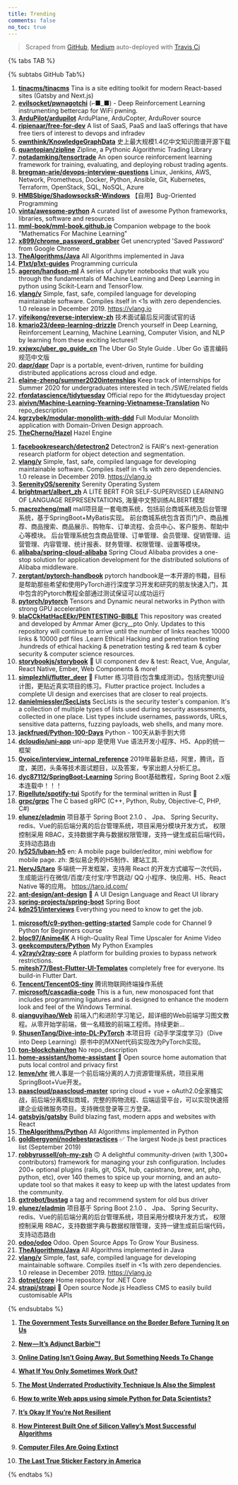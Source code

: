 ```yaml
---
title: Trending
comments: false
no_toc: true
---
```


> Scraped from [GitHub](https://github.com/trending), [Medium](https://medium.com/topic/popular)
auto-deployed with [Travis Ci](https://travis-ci.org/)

{% tabs TAB %}
<!-- tab GitHub -->
{% subtabs GitHub Tab%}
<!-- tab Daily -->
1. [**tinacms/tinacms**](https://github.com/tinacms/tinacms)
Tina is a site editing toolkit for modern React-based sites (Gatsby and Next.js)
2. [**evilsocket/pwnagotchi**](https://github.com/evilsocket/pwnagotchi)
(⌐■_■) - Deep Reinforcement Learning instrumenting bettercap for WiFi pwning.
3. [**ArduPilot/ardupilot**](https://github.com/ArduPilot/ardupilot)
ArduPlane, ArduCopter, ArduRover source
4. [**ripienaar/free-for-dev**](https://github.com/ripienaar/free-for-dev)
A list of SaaS, PaaS and IaaS offerings that have free tiers of interest to devops and infradev
5. [**ownthink/KnowledgeGraphData**](https://github.com/ownthink/KnowledgeGraphData)
史上最大规模1.4亿中文知识图谱开源下载
6. [**quantopian/zipline**](https://github.com/quantopian/zipline)
Zipline, a Pythonic Algorithmic Trading Library
7. [**notadamking/tensortrade**](https://github.com/notadamking/tensortrade)
An open source reinforcement learning framework for training, evaluating, and deploying robust trading agents.
8. [**bregman-arie/devops-interview-questions**](https://github.com/bregman-arie/devops-interview-questions)
Linux, Jenkins, AWS, Network, Prometheus, Docker, Python, Ansible, Git, Kubernetes, Terraform, OpenStack, SQL, NoSQL, Azure
9. [**HMBSbige/ShadowsocksR-Windows**](https://github.com/HMBSbige/ShadowsocksR-Windows)
【自用】Bug-Oriented Programming
10. [**vinta/awesome-python**](https://github.com/vinta/awesome-python)
A curated list of awesome Python frameworks, libraries, software and resources
11. [**mml-book/mml-book.github.io**](https://github.com/mml-book/mml-book.github.io)
Companion webpage to the book "Mathematics For Machine Learning"
12. [**x899/chrome_password_grabber**](https://github.com/x899/chrome_password_grabber)
Get unencrypted 'Saved Password' from Google Chrome
13. [**TheAlgorithms/Java**](https://github.com/TheAlgorithms/Java)
All Algorithms implemented in Java
14. [**P1xt/p1xt-guides**](https://github.com/P1xt/p1xt-guides)
Programming curricula
15. [**ageron/handson-ml**](https://github.com/ageron/handson-ml)
A series of Jupyter notebooks that walk you through the fundamentals of Machine Learning and Deep Learning in python using Scikit-Learn and TensorFlow.
16. [**vlang/v**](https://github.com/vlang/v)
Simple, fast, safe, compiled language for developing maintainable software. Compiles itself in <1s with zero dependencies. 1.0 release in December 2019. https://vlang.io
17. [**yifeikong/reverse-interview-zh**](https://github.com/yifeikong/reverse-interview-zh)
技术面试最后反问面试官的话
18. [**kmario23/deep-learning-drizzle**](https://github.com/kmario23/deep-learning-drizzle)
Drench yourself in Deep Learning, Reinforcement Learning, Machine Learning, Computer Vision, and NLP by learning from these exciting lectures!!
19. [**xxjwxc/uber_go_guide_cn**](https://github.com/xxjwxc/uber_go_guide_cn)
The Uber Go Style Guide . Uber Go 语言编码规范中文版
20. [**dapr/dapr**](https://github.com/dapr/dapr)
Dapr is a portable, event-driven, runtime for building distributed applications across cloud and edge.
21. [**elaine-zheng/summer2020internships**](https://github.com/elaine-zheng/summer2020internships)
Keep track of internships for Summer 2020 for undergraduates interested in tech./SWE/related fields
22. [**rfordatascience/tidytuesday**](https://github.com/rfordatascience/tidytuesday)
Official repo for the #tidytuesday project
23. [**aivivn/Machine-Learning-Yearning-Vietnamese-Translation**](https://github.com/aivivn/Machine-Learning-Yearning-Vietnamese-Translation)
No repo_description
24. [**kgrzybek/modular-monolith-with-ddd**](https://github.com/kgrzybek/modular-monolith-with-ddd)
Full Modular Monolith application with Domain-Driven Design approach.
25. [**TheCherno/Hazel**](https://github.com/TheCherno/Hazel)
Hazel Engine
<!-- endtab -->
<!-- tab Weekly -->
1. [**facebookresearch/detectron2**](https://github.com/facebookresearch/detectron2)
Detectron2 is FAIR's next-generation research platform for object detection and segmentation.
2. [**vlang/v**](https://github.com/vlang/v)
Simple, fast, safe, compiled language for developing maintainable software. Compiles itself in <1s with zero dependencies. 1.0 release in December 2019. https://vlang.io
3. [**SerenityOS/serenity**](https://github.com/SerenityOS/serenity)
Serenity Operating System
4. [**brightmart/albert_zh**](https://github.com/brightmart/albert_zh)
A LITE BERT FOR SELF-SUPERVISED LEARNING OF LANGUAGE REPRESENTATIONS, 海量中文预训练ALBERT模型
5. [**macrozheng/mall**](https://github.com/macrozheng/mall)
mall项目是一套电商系统，包括前台商城系统及后台管理系统，基于SpringBoot+MyBatis实现。 前台商城系统包含首页门户、商品推荐、商品搜索、商品展示、购物车、订单流程、会员中心、客户服务、帮助中心等模块。 后台管理系统包含商品管理、订单管理、会员管理、促销管理、运营管理、内容管理、统计报表、财务管理、权限管理、设置等模块。
6. [**alibaba/spring-cloud-alibaba**](https://github.com/alibaba/spring-cloud-alibaba)
Spring Cloud Alibaba provides a one-stop solution for application development for the distributed solutions of Alibaba middleware.
7. [**zergtant/pytorch-handbook**](https://github.com/zergtant/pytorch-handbook)
pytorch handbook是一本开源的书籍，目标是帮助那些希望和使用PyTorch进行深度学习开发和研究的朋友快速入门，其中包含的Pytorch教程全部通过测试保证可以成功运行
8. [**pytorch/pytorch**](https://github.com/pytorch/pytorch)
Tensors and Dynamic neural networks in Python with strong GPU acceleration
9. [**blaCCkHatHacEEkr/PENTESTING-BIBLE**](https://github.com/blaCCkHatHacEEkr/PENTESTING-BIBLE)
This repository was created and developed by Ammar Amer @cry__pto Only. Updates to this repository will continue to arrive until the number of links reaches 10000 links & 10000 pdf files .Learn Ethical Hacking and penetration testing .hundreds of ethical hacking & penetration testing & red team & cyber security & computer science resources.
10. [**storybookjs/storybook**](https://github.com/storybookjs/storybook)
📓 UI component dev & test: React, Vue, Angular, React Native, Ember, Web Components & more!
11. [**simplezhli/flutter_deer**](https://github.com/simplezhli/flutter_deer)
🦌 Flutter 练习项目(包含集成测试)。包括完整UI设计图，更贴近真实项目的练习。Flutter practice project. Includes a complete UI design and exercises that are closer to real projects.
12. [**danielmiessler/SecLists**](https://github.com/danielmiessler/SecLists)
SecLists is the security tester's companion. It's a collection of multiple types of lists used during security assessments, collected in one place. List types include usernames, passwords, URLs, sensitive data patterns, fuzzing payloads, web shells, and many more.
13. [**jackfrued/Python-100-Days**](https://github.com/jackfrued/Python-100-Days)
Python - 100天从新手到大师
14. [**dcloudio/uni-app**](https://github.com/dcloudio/uni-app)
uni-app 是使用 Vue 语法开发小程序、H5、App的统一框架
15. [**0voice/interview_internal_reference**](https://github.com/0voice/interview_internal_reference)
2019年最新总结，阿里，腾讯，百度，美团，头条等技术面试题目，以及答案，专家出题人分析汇总。
16. [**dyc87112/SpringBoot-Learning**](https://github.com/dyc87112/SpringBoot-Learning)
Spring Boot基础教程，Spring Boot 2.x版本连载中！！！
17. [**Rigellute/spotify-tui**](https://github.com/Rigellute/spotify-tui)
Spotify for the terminal written in Rust 🚀
18. [**grpc/grpc**](https://github.com/grpc/grpc)
The C based gRPC (C++, Python, Ruby, Objective-C, PHP, C#)
19. [**elunez/eladmin**](https://github.com/elunez/eladmin)
项目基于 Spring Boot 2.1.0 、 Jpa、 Spring Security、redis、Vue的前后端分离的后台管理系统，项目采用分模块开发方式， 权限控制采用 RBAC，支持数据字典与数据权限管理，支持一键生成前后端代码，支持动态路由
20. [**ly525/luban-h5**](https://github.com/ly525/luban-h5)
en: A mobile page builder/editor, mini webflow for mobile page. zh: 类似易企秀的H5制作、建站工具.
21. [**NervJS/taro**](https://github.com/NervJS/taro)
多端统一开发框架，支持用 React 的开发方式编写一次代码，生成能运行在微信/百度/支付宝/字节跳动/ QQ 小程序、快应用、H5、React Native 等的应用。 https://taro.jd.com/
22. [**ant-design/ant-design**](https://github.com/ant-design/ant-design)
🌈 A UI Design Language and React UI library
23. [**spring-projects/spring-boot**](https://github.com/spring-projects/spring-boot)
Spring Boot
24. [**kdn251/interviews**](https://github.com/kdn251/interviews)
Everything you need to know to get the job.
<!-- endtab -->
<!-- tab Monthly -->
1. [**microsoft/c9-python-getting-started**](https://github.com/microsoft/c9-python-getting-started)
Sample code for Channel 9 Python for Beginners course
2. [**bloc97/Anime4K**](https://github.com/bloc97/Anime4K)
A High-Quality Real Time Upscaler for Anime Video
3. [**geekcomputers/Python**](https://github.com/geekcomputers/Python)
My Python Examples
4. [**v2ray/v2ray-core**](https://github.com/v2ray/v2ray-core)
A platform for building proxies to bypass network restrictions.
5. [**mitesh77/Best-Flutter-UI-Templates**](https://github.com/mitesh77/Best-Flutter-UI-Templates)
completely free for everyone. Its build-in Flutter Dart.
6. [**Tencent/TencentOS-tiny**](https://github.com/Tencent/TencentOS-tiny)
腾讯物联网终端操作系统
7. [**microsoft/cascadia-code**](https://github.com/microsoft/cascadia-code)
This is a fun, new monospaced font that includes programming ligatures and is designed to enhance the modern look and feel of the Windows Terminal.
8. [**qianguyihao/Web**](https://github.com/qianguyihao/Web)
前端入门和进阶学习笔记，超详细的Web前端学习图文教程。从零开始学前端，做一名精致的前端工程师。持续更新...
9. [**ShusenTang/Dive-into-DL-PyTorch**](https://github.com/ShusenTang/Dive-into-DL-PyTorch)
本项目将《动手学深度学习》（Dive into Deep Learning）原书中的MXNet代码实现改为PyTorch实现。
10. [**ton-blockchain/ton**](https://github.com/ton-blockchain/ton)
No repo_description
11. [**home-assistant/home-assistant**](https://github.com/home-assistant/home-assistant)
🏡 Open source home automation that puts local control and privacy first
12. [**lenve/vhr**](https://github.com/lenve/vhr)
微人事是一个前后端分离的人力资源管理系统，项目采用SpringBoot+Vue开发。
13. [**paascloud/paascloud-master**](https://github.com/paascloud/paascloud-master)
spring cloud + vue + oAuth2.0全家桶实战，前后端分离模拟商城，完整的购物流程、后端运营平台，可以实现快速搭建企业级微服务项目。支持微信登录等三方登录。
14. [**gatsbyjs/gatsby**](https://github.com/gatsbyjs/gatsby)
Build blazing fast, modern apps and websites with React
15. [**TheAlgorithms/Python**](https://github.com/TheAlgorithms/Python)
All Algorithms implemented in Python
16. [**goldbergyoni/nodebestpractices**](https://github.com/goldbergyoni/nodebestpractices)
✅ The largest Node.js best practices list (September 2019)
17. [**robbyrussell/oh-my-zsh**](https://github.com/robbyrussell/oh-my-zsh)
🙃 A delightful community-driven (with 1,300+ contributors) framework for managing your zsh configuration. Includes 200+ optional plugins (rails, git, OSX, hub, capistrano, brew, ant, php, python, etc), over 140 themes to spice up your morning, and an auto-update tool so that makes it easy to keep up with the latest updates from the community.
18. [**gxtrobot/bustag**](https://github.com/gxtrobot/bustag)
a tag and recommend system for old bus driver
19. [**elunez/eladmin**](https://github.com/elunez/eladmin)
项目基于 Spring Boot 2.1.0 、 Jpa、 Spring Security、redis、Vue的前后端分离的后台管理系统，项目采用分模块开发方式， 权限控制采用 RBAC，支持数据字典与数据权限管理，支持一键生成前后端代码，支持动态路由
20. [**odoo/odoo**](https://github.com/odoo/odoo)
Odoo. Open Source Apps To Grow Your Business.
21. [**TheAlgorithms/Java**](https://github.com/TheAlgorithms/Java)
All Algorithms implemented in Java
22. [**vlang/v**](https://github.com/vlang/v)
Simple, fast, safe, compiled language for developing maintainable software. Compiles itself in <1s with zero dependencies. 1.0 release in December 2019. https://vlang.io
23. [**dotnet/core**](https://github.com/dotnet/core)
Home repository for .NET Core
24. [**strapi/strapi**](https://github.com/strapi/strapi)
🚀 Open source Node.js Headless CMS to easily build customisable APIs
<!-- endtab -->
{% endsubtabs %}
<!-- endtab --><!-- tab Medium -->
1. [**The Government Tests Surveillance on the Border Before Turning It on Us**](https://gen.medium.com/the-government-is-testing-mass-surveillance-on-the-border-before-turning-it-on-americans-4348e3da784b?source=topic_page---------------------------20)

2. [**New — It’s Adjunct Barbie™!**](https://medium.com/slackjaw/new-its-adjunct-barbie-f2465e8b49b?source=topic_page---------0------------------1)

3. [**Online Dating Isn’t Going Away, But Something Needs To Change**](https://humanparts.medium.com/online-dating-isnt-going-away-but-something-needs-to-change-ba2030e81113?source=topic_page---------1------------------1)

4. [**What If You Only Sometimes Work Out?**](https://elemental.medium.com/what-if-you-only-sometimes-work-out-97b53cbd4845?source=topic_page---------2------------------1)

5. [**The Most Underrated Productivity Technique Is Also the Simplest**](https://forge.medium.com/the-most-underrated-productivity-technique-is-also-the-simplest-82b6b8d2891f?source=topic_page---------4------------------1)

6. [**How to write Web apps using simple Python for Data Scientists?**](https://towardsdatascience.com/how-to-write-web-apps-using-simple-python-for-data-scientists-a227a1a01582?source=topic_page---------5------------------1)

7. [**It’s Okay If You’re Not Resilient**](https://elemental.medium.com/its-okay-if-you-re-not-resilient-cc74c3f2db26?source=topic_page---------6------------------1)

8. [**How Pinterest Built One of Silicon Valley’s Most Successful Algorithms**](https://onezero.medium.com/how-pinterest-built-one-of-silicon-valleys-most-successful-algorithms-9101afdfd0dd?source=topic_page---------7------------------1)

9. [**Computer Files Are Going Extinct**](https://onezero.medium.com/the-death-of-the-computer-file-doc-43cb028c0506?source=topic_page---------8------------------1)

10. [**The Last True Sticker Factory in America**](https://onezero.medium.com/the-last-true-sticker-factory-in-america-69e42f7e97e4?source=topic_page---------9------------------1)

<!-- endtab -->
{% endtabs %}
